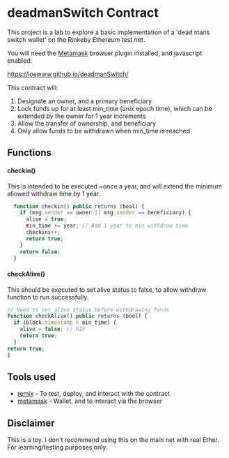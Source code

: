 # deadmanSwitch Contract

This project is a lab to explore a basic implementation of a 'dead mans switch wallet' on the Rinkeby Ethereum test net.

You will need the [Metamask](https://metamask.io/) browser plugin installed, and javascript enabled:

https://joewww.github.io/deadmanSwitch/


This contract will:

1. Designate an owner, and a primary beneficiary
2. Lock funds up for at least min_time (unix epoch time), which can be extended by the owner for 1 year increments
3. Allow the transfer of ownership, and beneficiary
4. Only allow funds to be withdrawn when min_time is reached

## Functions

#### checkin()

This is intended to be executed ~once a year, and will extend the minimum allowed withdraw time by 1 year.

```javascript
  function checkin() public returns (bool) {
    if (msg.sender == owner || msg.sender == beneficiary) {
      alive = true;
      min_time += year; // Add 1 year to min withdraw time
      checkins++;
      return true;
    }
    return false;
  }
```

#### checkAlive()

This should be executed to set alive status to false, to allow withdraw function to run successfully.

```javascript
// Need to set alive status before withdrawing funds
function checkAlive() public returns (bool) {
  if (block.timestamp > min_time) {
    alive = false; // RIP
    return true;
  }
return true;
}
```

## Tools used

* [remix](https://remix.ethereum.org/) - To test, deploy, and interact with the contract
* [metamask](https://metamask.io/) - Wallet, and to interact via the browser

## Disclaimer
This is a toy. I don't recommend using this on the main net with real Ether. For learning/testing purposes only.
